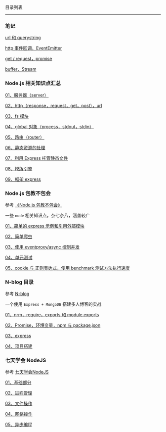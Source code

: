 目录列表

----


### 笔记

[url 和 querystring](https://github.com/heptaluan/blog/blob/master/node/note/笔记/01.md)

[http 事件回调，EventEmitter](https://github.com/heptaluan/blog/blob/master/node/note/笔记/02.md)

[get / request，promise](https://github.com/heptaluan/blog/blob/master/node/note/笔记/03.md)

[buffer，Stream](https://github.com/heptaluan/blog/blob/master/node/note/笔记/04.md)



### Node.js 相关知识点汇总

[01、服务器（server）](https://github.com/heptaluan/blog/blob/master/node/note/汇总/note/01.md)

[02、http（response，request，get，post），url](https://github.com/heptaluan/blog/blob/master/node/note/汇总/note/02.md)

[03、fs 模块](https://github.com/heptaluan/blog/blob/master/node/note/汇总/note/03.md) 

[04、global 对象（process，stdout，stdin）](https://github.com/heptaluan/blog/blob/master/node/note/汇总/note/04.md)

[05、路由（router）](https://github.com/heptaluan/blog/blob/master/node/note/汇总/note/05.md)

[06、静态资源的处理](https://github.com/heptaluan/blog/blob/master/node/note/汇总/note/06.md)

[07、利用 Express 托管静态文件](https://github.com/heptaluan/blog/blob/master/node/note/汇总/note/07.md)

[08、模版引擎](https://github.com/heptaluan/blog/blob/master/node/note/汇总/note/08.md)

[09、框架 express](https://github.com/heptaluan/blog/blob/master/node/note/汇总/note/09.md)



### Node.js 包教不包会

参考 [《Node.js 包教不包会》](https://github.com/heptaluan/node-lessons)

一些 `node` 相关知识点，杂七杂八，涵盖较广

[01、简单的 express 示例和引用外部模块](https://github.com/heptaluan/blog/blob/master/node/note/包教不包会/note/01.md)

[02、简单爬虫](https://github.com/heptaluan/blog/blob/master/node/note/包教不包会/note/02.md)

[03、使用 eventproxy/async 控制并发](https://github.com/heptaluan/blog/blob/master/node/note/包教不包会/note/03.md)

[04、单元测试](https://github.com/heptaluan/blog/blob/master/node/note/包教不包会/note/04.md)

[05、cookie 与 正则表达式，使用 benchmark 测试方法执行速度](https://github.com/heptaluan/blog/blob/master/node/note/包教不包会/note/05.md)


### N-blog 目录

参考 [N-blog](https://github.com/nswbmw/N-blog)

一个使用 `Express + MongoDB` 搭建多人博客的实战

[01、nrm，require，exports 和 module.exports](https://github.com/heptaluan/blog/blob/master/node/note/N-blog/note/01.md)

[02、Promise，环境变量，npm 与 package.json](https://github.com/heptaluan/blog/blob/master/node/note/N-blog/note/02.md)

[03、express](https://github.com/heptaluan/blog/blob/master/node/note/N-blog/note/03.md)

[04、项目搭建](https://github.com/heptaluan/blog/blob/master/node/note/N-blog/note/04.md)



### 七天学会 NodeJS

参考 [七天学会NodeJS](http://nqdeng.github.io/7-days-nodejs/)

[01、基础部分](https://github.com/heptaluan/blog/blob/master/node/note/七天/note/01.md)

[02、进程管理](https://github.com/heptaluan/blog/blob/master/node/note/七天/note/02.md)

[03、文件操作](https://github.com/heptaluan/blog/blob/master/node/note/七天/note/03.md)

[04、网络操作](https://github.com/heptaluan/blog/blob/master/node/note/七天/note/04.md)

[05、异步编程](https://github.com/heptaluan/blog/blob/master/node/note/七天/note/05.md)
